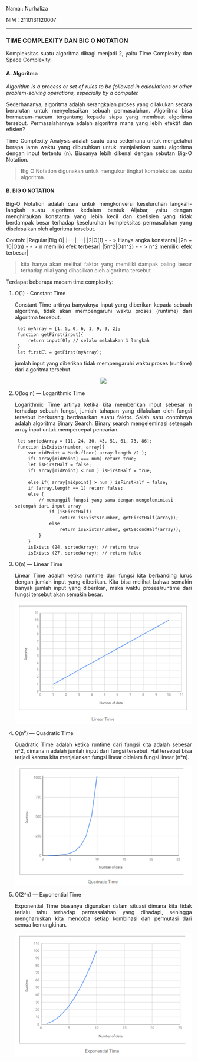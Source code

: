 <style>
    p{
        text-align: justify;
    }
    .img{
        text-align: center;
    }
</style>

Nama :  Nurhaliza

NIM : 2110131120007

___

### TIME COMPLEXITY DAN BIG O NOTATION
<p>
Kompleksitas suatu algoritma dibagi menjadi 2, yaitu Time Complexity dan Space Complexity.

#### **A. Algoritma**

*Algorithm is a process or set of rules to be followed in calculations or other problem-solving operations, especially by a computer.*

Sederhananya, algoritma adalah serangkaian proses yang dilakukan secara berurutan untuk menyelesaikan sebuah permasalahan. Algoritma bisa bermacam-macam tergantung kepada siapa yang membuat algoritma tersebut. Permasalahannya adalah algoritma mana yang lebih efektif dan efisien?

Time Complexity Analysis adalah suatu cara sederhana untuk mengetahui berapa lama waktu yang dibutuhkan untuk menjalankan suatu algoritma dengan input tertentu (n). Biasanya lebih dikenal dengan sebutan Big-O Notation.

>Big O Notation digunakan untuk mengukur tingkat kompleksitas suatu algoritma.

#### **B. BIG O NOTATION**

Big-O Notation adalah cara untuk mengkonversi keseluruhan langkah-langkah suatu algoritma kedalam bentuk Aljabar, yaitu dengan menghiraukan konstanta yang lebih kecil dan koefisien yang tidak berdampak besar terhadap keseluruhan kompleksitas permasalahan yang diselesaikan oleh algoritma tersebut.

Contoh:
|Regular|Big O|
|---|---|
|2|O(1) - - > Hanya angka konstanta|
|2n + 10|O(n) - - > n memiliki efek terbesar|
|5n^2|O(n^2) - - > n^2 memiliki efek terbesar|

>kita hanya akan melihat faktor yang memiliki dampak paling besar terhadap nilai yang dihasilkan oleh algoritma tersebut

Terdapat beberapa macam time complexity:

1. O(1) - Constant Time

    Constant Time artinya banyaknya input yang diberikan kepada sebuah algoritma, tidak akan mempengaruhi waktu proses (runtime) dari algoritma tersebut.

        let myArray = [1, 5, 0, 6, 1, 9, 9, 2];
        function getFirst(input){
            return input[0]; // selalu melakukan 1 langkah
        }
        let firstEl = getFirst(myArray);

    jumlah input yang diberikan tidak mempengaruhi waktu proses (runtime) dari algoritma tersebut.

    <p class="img">
    <image src="image/1.PNG">
    </p>

2. O(log n) — Logarithmic Time

    Logarithmic Time artinya ketika kita memberikan input sebesar n terhadap sebuah fungsi, jumlah tahapan yang dilakukan oleh fungsi tersebut berkurang berdasarkan suatu faktor. Salah satu contohnya adalah algoritma Binary Search. Binary search mengeleminasi setengah array input untuk mempercepat pencarian.

        let sortedArray = [11, 24, 30, 43, 51, 61, 73, 86];
        function isExists(number, array){
            var midPoint = Math.floor( array.length /2 );
            if( array[midPoint] === num) return true;
            let isFirstHalf = false;
            if( array[midPoint] < num ) isFirstHalf = true;
  
            else if( array[midpoint] > num ) isFirstHalf = false;
            if (array.length == 1) return false;
            else { 
                // memanggil fungsi yang sama dengan mengeleminiasi setengah dari input array
                    if (isFirstHalf) 
                        return isExists(number, getFirstHalf(array));
                    else 
                        return isExists(number, getSecondHalf(array));
                }
            }
            isExists (24, sortedArray); // return true
            isExists (27, sortedArray); // return false

3. O(n) — Linear Time

    Linear Time adalah ketika runtime dari fungsi kita berbanding lurus dengan jumlah input yang diberikan. Kita bisa melihat bahwa semakin banyak jumlah input yang diberikan, maka waktu proses/runtime dari fungsi tersebut akan semakin besar.

    <p>
    <img src="image/2.PNG">
    </p>

4. O(n²) — Quadratic Time

    Quadratic Time adalah ketika runtime dari fungsi kita adalah sebesar n^2, dimana n adalah jumlah input dari fungsi tersebut. Hal tersebut bisa terjadi karena kita menjalankan fungsi linear didalam fungsi linear (n*n).

    <p>
    <img src="image/3.PNG">
    </p>

5. O(2^n) — Exponential Time

    Exponential Time biasanya digunakan dalam situasi dimana kita tidak terlalu tahu terhadap permasalahan yang dihadapi, sehingga mengharuskan kita mencoba setiap kombinasi dan permutasi dari semua kemungkinan.

    <p>
    <img src="image/4.PNG">
    </p>